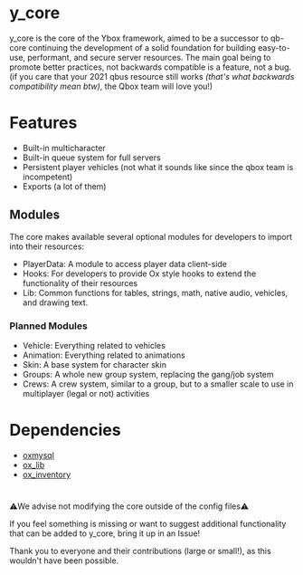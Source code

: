# y_core

y_core is the core of the Ybox framework, aimed to be a successor to qb-core continuing the development of a solid foundation for building easy-to-use, performant, and secure server resources.
The main goal being to promote better practices, not backwards compatible is a feature, not a bug. (if you care that your 2021 qbus resource still works *(that's what backwards compatibility mean btw)*, the Qbox team will love you!)

# Features

- Built-in multicharacter
- Built-in queue system for full servers
- Persistent player vehicles (not what it sounds like since the qbox team is incompetent)
- Exports (a lot of them)

## Modules
The core makes available several optional modules for developers to import into their resources:
- PlayerData: A module to access player data client-side
- Hooks: For developers to provide Ox style hooks to extend the functionality of their resources
- Lib: Common functions for tables, strings, math, native audio, vehicles, and drawing text.

### Planned Modules
- Vehicle: Everything related to vehicles
- Animation: Everything related to animations
- Skin: A base system for character skin
- Groups: A whole new group system, replacing the gang/job system
- Crews: A crew system, similar to a group, but to a smaller scale to use in multiplayer (legal or not) activities

# Dependencies

- [oxmysql](https://github.com/overextended/oxmysql)
- [ox_lib](https://github.com/overextended/ox_lib)
- [ox_inventory](https://github.com/overextended/ox_inventory)

#

⚠️We advise not modifying the core outside of the config files⚠️

If you feel something is missing or want to suggest additional functionality that can be added to y_core, bring it up in an Issue!

Thank you to everyone and their contributions (large or small!), as this wouldn't have been possible.
